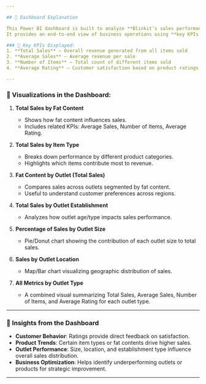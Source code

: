 ```yaml
---

## 📖 Dashboard Explanation

This Power BI dashboard is built to analyze **Blinkit’s sales performance, customer satisfaction, and inventory distribution**.  
It provides an end-to-end view of business operations using **key KPIs and visualizations**.  

### 🔹 Key KPIs Displayed:
1. **Total Sales** – Overall revenue generated from all items sold  
2. **Average Sales** – Average revenue per sale  
3. **Number of Items** – Total count of different items sold  
4. **Average Rating** – Customer satisfaction based on product ratings  

---
```


### 🔹 Visualizations in the Dashboard:
1. **Total Sales by Fat Content**  
   - Shows how fat content influences sales.  
   - Includes related KPIs: Average Sales, Number of Items, Average Rating.  

2. **Total Sales by Item Type**  
   - Breaks down performance by different product categories.  
   - Highlights which items contribute most to revenue.  

3. **Fat Content by Outlet (Total Sales)**  
   - Compares sales across outlets segmented by fat content.  
   - Useful to understand customer preferences across regions.  

4. **Total Sales by Outlet Establishment**  
   - Analyzes how outlet age/type impacts sales performance.  

5. **Percentage of Sales by Outlet Size**  
   - Pie/Donut chart showing the contribution of each outlet size to total sales.  

6. **Sales by Outlet Location**  
   - Map/Bar chart visualizing geographic distribution of sales.  

7. **All Metrics by Outlet Type**  
   - A combined visual summarizing Total Sales, Average Sales, Number of Items, and Average Rating for each outlet type.  

---

### 🌟 Insights from the Dashboard
- **Customer Behavior**: Ratings provide direct feedback on satisfaction.  
- **Product Trends**: Certain item types or fat contents drive higher sales.  
- **Outlet Performance**: Size, location, and establishment type influence overall sales distribution.  
- **Business Optimization**: Helps identify underperforming outlets or products for strategic improvement.  

---
